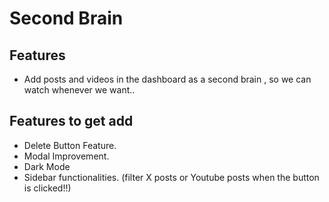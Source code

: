 # Second Brain

## Features 
 
 - Add posts and videos in the dashboard as a second brain , so we can watch whenever we want..

## Features to get add
 
 - Delete Button Feature.
 - Modal Improvement.
 - Dark Mode
 - Sidebar functionalities. (filter X posts or Youtube posts when the button is clicked!!)